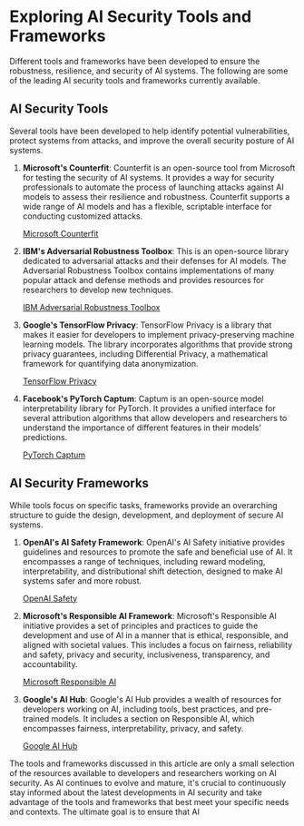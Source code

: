 # Exploring AI Security Tools and Frameworks

Different tools and frameworks have been developed to ensure the robustness, resilience, and security of AI systems. The following are some of the leading AI security tools and frameworks currently available.

## AI Security Tools

Several tools have been developed to help identify potential vulnerabilities, protect systems from attacks, and improve the overall security posture of AI systems.

1. **Microsoft's Counterfit**: Counterfit is an open-source tool from Microsoft for testing the security of AI systems. It provides a way for security professionals to automate the process of launching attacks against AI models to assess their resilience and robustness. Counterfit supports a wide range of AI models and has a flexible, scriptable interface for conducting customized attacks.

    [Microsoft Counterfit](https://github.com/Azure/counterfit)

2. **IBM's Adversarial Robustness Toolbox**: This is an open-source library dedicated to adversarial attacks and their defenses for AI models. The Adversarial Robustness Toolbox contains implementations of many popular attack and defense methods and provides resources for researchers to develop new techniques.

    [IBM Adversarial Robustness Toolbox](https://github.com/Trusted-AI/adversarial-robustness-toolbox)

3. **Google's TensorFlow Privacy**: TensorFlow Privacy is a library that makes it easier for developers to implement privacy-preserving machine learning models. The library incorporates algorithms that provide strong privacy guarantees, including Differential Privacy, a mathematical framework for quantifying data anonymization.

    [TensorFlow Privacy](https://github.com/tensorflow/privacy)

4. **Facebook's PyTorch Captum**: Captum is an open-source model interpretability library for PyTorch. It provides a unified interface for several attribution algorithms that allow developers and researchers to understand the importance of different features in their models' predictions.

    [PyTorch Captum](https://github.com/pytorch/captum)

## AI Security Frameworks

While tools focus on specific tasks, frameworks provide an overarching structure to guide the design, development, and deployment of secure AI systems.

1. **OpenAI's AI Safety Framework**: OpenAI's AI Safety initiative provides guidelines and resources to promote the safe and beneficial use of AI. It encompasses a range of techniques, including reward modeling, interpretability, and distributional shift detection, designed to make AI systems safer and more robust.

    [OpenAI Safety](https://openai.com/research/#safety)

2. **Microsoft's Responsible AI Framework**: Microsoft's Responsible AI initiative provides a set of principles and practices to guide the development and use of AI in a manner that is ethical, responsible, and aligned with societal values. This includes a focus on fairness, reliability and safety, privacy and security, inclusiveness, transparency, and accountability.

    [Microsoft Responsible AI](https://www.microsoft.com/en-us/ai/responsible-ai)

3. **Google's AI Hub**: Google's AI Hub provides a wealth of resources for developers working on AI, including tools, best practices, and pre-trained models. It includes a section on Responsible AI, which encompasses fairness, interpretability, privacy, and safety.

    [Google AI Hub](https://aihub.cloud.google.com/)

The tools and frameworks discussed in this article are only a small selection of the resources available to developers and researchers working on AI security. As AI continues to evolve and mature, it's crucial to continuously stay informed about the latest developments in AI security and take advantage of the tools and frameworks that best meet your specific needs and contexts. The ultimate goal is to ensure that AI
